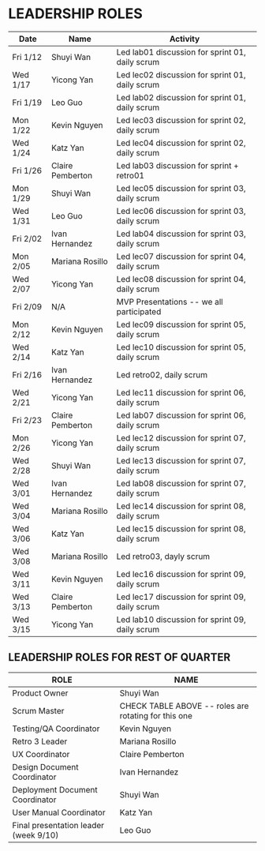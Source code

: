 # LEADERSHIP ROLES

| Date      | Name              | Activity
|-----------|-------------------|--------------------------------------------
|Fri 1/12   | Shuyi Wan         | Led lab01 discussion for  sprint 01, daily scrum
|Wed 1/17   | Yicong Yan        | Led lec02 discussion for  sprint 01, daily scrum
|Fri 1/19   | Leo Guo           | Led lab02 discussion for  sprint 01, daily scrum
|Mon 1/22   | Kevin Nguyen      | Led lec03 discussion for  sprint 02, daily scrum
|Wed 1/24   | Katz Yan          | Led lec04 discussion for  sprint 02, daily scrum
|Fri 1/26   | Claire Pemberton  | Led lab03 discussion for  sprint  + retro01
|Mon 1/29   | Shuyi Wan         | Led lec05 discussion for  sprint 03, daily scrum
|Wed 1/31   | Leo Guo           | Led lec06 discussion for  sprint 03, daily scrum
|Fri 2/02   | Ivan Hernandez    | Led lab04 discussion for  sprint 03, daily scrum
|Mon 2/05   | Mariana Rosillo   | Led lec07 discussion for  sprint 04, daily scrum
|Wed 2/07   | Yicong Yan        | Led lec08 discussion for  sprint 04, daily scrum
|Fri 2/09   | N/A               | MVP Presentations -- we all participated
|Mon 2/12   | Kevin Nguyen      | Led lec09 discussion for  sprint 05, daily scrum
|Wed 2/14   | Katz Yan          | Led lec10 discussion for  sprint 05, daily scrum
|Fri 2/16   | Ivan Hernandez    | Led retro02, daily scrum
|Wed 2/21   | Yicong Yan        | Led lec11 discussion for  sprint 06, daily scrum
|Fri 2/23   | Claire Pemberton  | Led lab07 discussion for  sprint 06, daily scrum
|Mon 2/26   | Yicong Yan        | Led lec12 discussion for  sprint 07, daily scrum
|Wed 2/28   | Shuyi Wan         | Led lec13 discussion for  sprint 07, daily scrum
|Wed 3/01   | Ivan Hernandez    | Led lab08 discussion for  sprint 07, daily scrum
|Wed 3/04   | Mariana Rosillo   | Led lec14 discussion for  sprint 08, daily scrum
|Wed 3/06   | Katz Yan          | Led lec15 discussion for  sprint 08, daily scrum
|Wed 3/08   | Mariana Rosillo   | Led retro03, dayly scrum
|Wed 3/11   | Kevin Nguyen      | Led lec16 discussion for  sprint 09, daily scrum
|Wed 3/13   | Claire Pemberton  | Led lec17 discussion for  sprint 09, daily scrum
|Wed 3/15   | Yicong Yan        | Led lab10 discussion for  sprint 09, daily scrum


## LEADERSHIP ROLES FOR REST OF QUARTER
| ROLE                                  | NAME 
|---------------------------------------|------------------------------------------------------
| Product Owner                         | Shuyi Wan
| Scrum Master                          | CHECK TABLE ABOVE -- roles are rotating for this one
| Testing/QA Coordinator                | Kevin Nguyen
| Retro 3 Leader                        | Mariana Rosillo
| UX Coordinator                        | Claire Pemberton
| Design Document Coordinator           | Ivan Hernandez
| Deployment Document Coordinator       | Shuyi Wan
| User Manual Coordinator               | Katz Yan
| Final presentation leader (week 9/10) | Leo Guo
